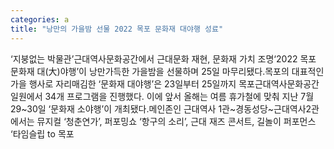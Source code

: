 ```yaml
---
categories: a
title: "낭만의 가을밤 선물 2022 목포 문화재 대야행 성료"
---
```

‘지붕없는 박물관’근대역사문화공간에서 근대문화 재현, 문화재 가치 조명‘2022 목포 문화재 대(大)야행’이 낭만가득한 가을밤을 선물하며 25일 마무리됐다.목포의 대표적인 가을 행사로 자리매김한 ‘문화재 대야행’은 23일부터 25일까지 목포근대역사문화공간 일원에서 34개 프로그램을 진행했다. 이에 앞서 올해는 여름 휴가철에 맞춰 지난 7월 29~30일 ‘문화재 소야행’이 개최됐다.메인존인 근대역사 1관~경동성당~근대역사2관에서는 뮤지컬 ‘청춘연가’, 퍼포밍쇼 ‘항구의 소리’, 근대 재즈 콘서트, 길놀이 퍼포먼스 ‘타임슬립 to 목포